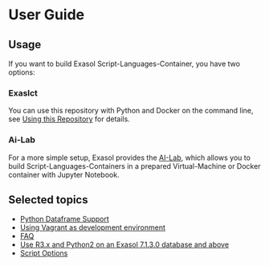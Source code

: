 # User Guide

## Usage

If you want to build Exasol Script-Languages-Container, you have two options:

### Exaslct

You can use this repository with Python and Docker on the command line, see [Using this Repository](usage.md) for details.

### Ai-Lab

For a more simple setup, Exasol provides the [AI-Lab](https://github.com/exasol/ai-lab), which allows you to build Script-Languages-Containers in a prepared Virtual-Machine or Docker container with Jupyter Notebook.

## Selected topics

- [Python Dataframe Support](py_dataframe.md)
- [Using Vagrant as development environment](vagrant.md)
- [FAQ](FAQ.md)
- [Use R3.x and Python2 on an Exasol 7.1.3.0 database and above](use_R3_and_Python2_on_7.1.30_and_above.md)
- [Script Options](script_options/script_options.md)
